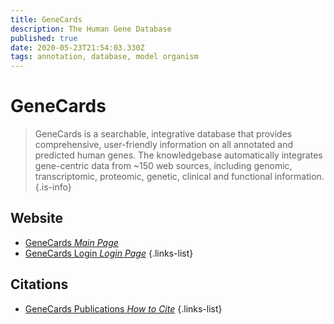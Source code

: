 ```yaml
---
title: GeneCards
description: The Human Gene Database
published: true
date: 2020-05-23T21:54:03.330Z
tags: annotation, database, model organism
---
```


# GeneCards

>GeneCards is a searchable, integrative database that provides comprehensive, user-friendly information on all annotated and predicted human genes. The knowledgebase automatically integrates gene-centric data from ~150 web sources, including genomic, transcriptomic, proteomic, genetic, clinical and functional information.
{.is-info}

 

## Website 

- [GeneCards *Main Page*](https://www.genecards.org/)
- [GeneCards Login *Login Page*](https://glm.genecards.org/#input)
{.links-list}

## Citations

- [GeneCards Publications *How to Cite*](https://www.genecards.org/Guide/Publications)
{.links-list}